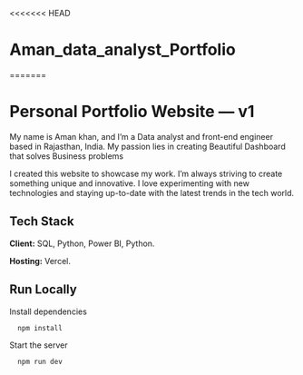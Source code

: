 <<<<<<< HEAD
# Aman_data_analyst_Portfolio
=======
# Personal Portfolio Website — v1

My name is Aman khan, and I’m a Data analyst and front-end engineer based in Rajasthan, India. My passion lies in creating Beautiful Dashboard that solves Business problems 

I created this website to showcase my work. I’m always striving to create something unique and innovative. I love experimenting with new technologies and staying up-to-date with the latest trends in the tech world.

## Tech Stack

**Client:** SQL, Python, Power BI, Python.

**Hosting:** Vercel.


## Run Locally







Install dependencies

```bash
  npm install
```

Start the server

```bash
  npm run dev
```


